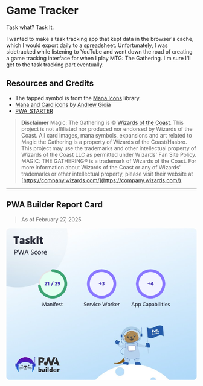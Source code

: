 # Game Tracker

Task what? Task It.

I wanted to make a task tracking app that kept data in the browser's cache, which I would export daily to a spreadsheet. Unfortunately, I was sidetracked while listening to YouTube and went down the road of creating a game tracking interface for when I play MTG: The Gathering. I'm sure I'll get to the task tracking part eventually.

## Resources and Credits

- The tapped symbol is from the [Mana Icons](https://mana.andrewgioia.com/icons.html) library.
- [Mana and Card icons](https://mana.andrewgioia.com/icons.html) by [Andrew Gioia](https://andrewgioia.com)
- [PWA_STARTER](PWA_STARTER.md)

> **Disclaimer** Magic: The Gathering is © [Wizards of the Coast](https://company.wizards.com/en). This project is not affiliated nor produced nor endorsed by Wizards of the Coast.
All card images, mana symbols, expansions and art related to Magic the Gathering is a property of Wizards of the Coast/Hasbro.
This project may use the trademarks and other intellectual property of Wizards of the Coast LLC as permitted under Wizards' Fan Site Policy. MAGIC: THE GATHERING® is a trademark of Wizards of the Coast. For more information about Wizards of the Coast or any of Wizards' trademarks or other intellectual property, please visit their website at [https://company.wizards.com/](https://company.wizards.com/).

---

## PWA Builder Report Card

> As of February 27, 2025

![PWA Builder Report Card](public/assets/PWABuilder%20Report%20Card.png)

